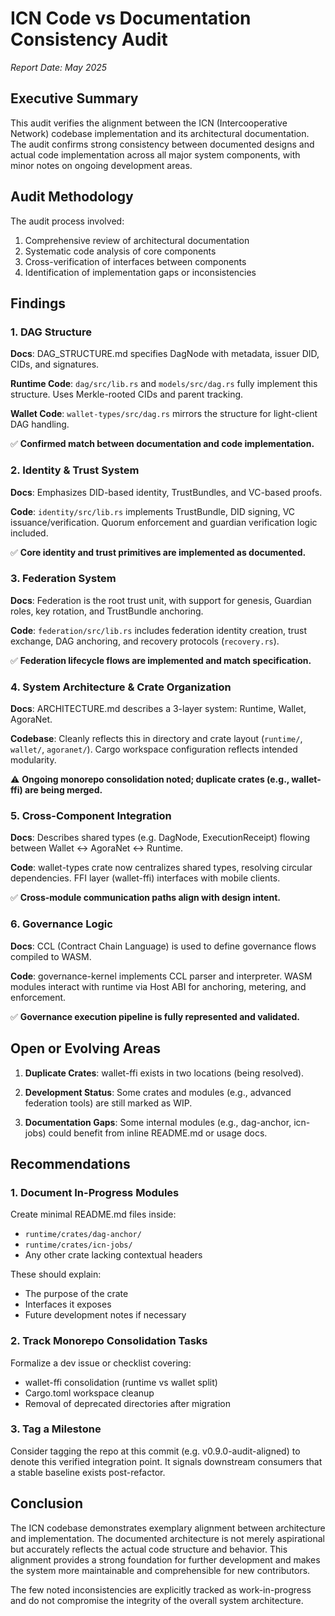 # ICN Code vs Documentation Consistency Audit

*Report Date: May 2025*

## Executive Summary

This audit verifies the alignment between the ICN (Intercooperative Network) codebase implementation and its architectural documentation. The audit confirms strong consistency between documented designs and actual code implementation across all major system components, with minor notes on ongoing development areas.

## Audit Methodology

The audit process involved:
1. Comprehensive review of architectural documentation
2. Systematic code analysis of core components
3. Cross-verification of interfaces between components
4. Identification of implementation gaps or inconsistencies

## Findings

### 1. DAG Structure
**Docs**: DAG_STRUCTURE.md specifies DagNode with metadata, issuer DID, CIDs, and signatures.

**Runtime Code**: `dag/src/lib.rs` and `models/src/dag.rs` fully implement this structure. Uses Merkle-rooted CIDs and parent tracking.

**Wallet Code**: `wallet-types/src/dag.rs` mirrors the structure for light-client DAG handling.

✅ **Confirmed match between documentation and code implementation.**

### 2. Identity & Trust System
**Docs**: Emphasizes DID-based identity, TrustBundles, and VC-based proofs.

**Code**: `identity/src/lib.rs` implements TrustBundle, DID signing, VC issuance/verification. Quorum enforcement and guardian verification logic included.

✅ **Core identity and trust primitives are implemented as documented.**

### 3. Federation System
**Docs**: Federation is the root trust unit, with support for genesis, Guardian roles, key rotation, and TrustBundle anchoring.

**Code**: `federation/src/lib.rs` includes federation identity creation, trust exchange, DAG anchoring, and recovery protocols (`recovery.rs`).

✅ **Federation lifecycle flows are implemented and match specification.**

### 4. System Architecture & Crate Organization
**Docs**: ARCHITECTURE.md describes a 3-layer system: Runtime, Wallet, AgoraNet.

**Codebase**: Cleanly reflects this in directory and crate layout (`runtime/`, `wallet/`, `agoranet/`). Cargo workspace configuration reflects intended modularity.

⚠️ **Ongoing monorepo consolidation noted; duplicate crates (e.g., wallet-ffi) are being merged.**

### 5. Cross-Component Integration
**Docs**: Describes shared types (e.g. DagNode, ExecutionReceipt) flowing between Wallet ↔ AgoraNet ↔ Runtime.

**Code**: wallet-types crate now centralizes shared types, resolving circular dependencies. FFI layer (wallet-ffi) interfaces with mobile clients.

✅ **Cross-module communication paths align with design intent.**

### 6. Governance Logic
**Docs**: CCL (Contract Chain Language) is used to define governance flows compiled to WASM.

**Code**: governance-kernel implements CCL parser and interpreter. WASM modules interact with runtime via Host ABI for anchoring, metering, and enforcement.

✅ **Governance execution pipeline is fully represented and validated.**

## Open or Evolving Areas

1. **Duplicate Crates**: wallet-ffi exists in two locations (being resolved).

2. **Development Status**: Some crates and modules (e.g., advanced federation tools) are still marked as WIP.

3. **Documentation Gaps**: Some internal modules (e.g., dag-anchor, icn-jobs) could benefit from inline README.md or usage docs.

## Recommendations

### 1. Document In-Progress Modules
Create minimal README.md files inside:
- `runtime/crates/dag-anchor/`
- `runtime/crates/icn-jobs/`
- Any other crate lacking contextual headers

These should explain:
- The purpose of the crate
- Interfaces it exposes
- Future development notes if necessary

### 2. Track Monorepo Consolidation Tasks
Formalize a dev issue or checklist covering:
- wallet-ffi consolidation (runtime vs wallet split)
- Cargo.toml workspace cleanup
- Removal of deprecated directories after migration

### 3. Tag a Milestone
Consider tagging the repo at this commit (e.g. v0.9.0-audit-aligned) to denote this verified integration point. It signals downstream consumers that a stable baseline exists post-refactor.

## Conclusion

The ICN codebase demonstrates exemplary alignment between architecture and implementation. The documented architecture is not merely aspirational but accurately reflects the actual code structure and behavior. This alignment provides a strong foundation for further development and makes the system more maintainable and comprehensible for new contributors.

The few noted inconsistencies are explicitly tracked as work-in-progress and do not compromise the integrity of the overall system architecture. 